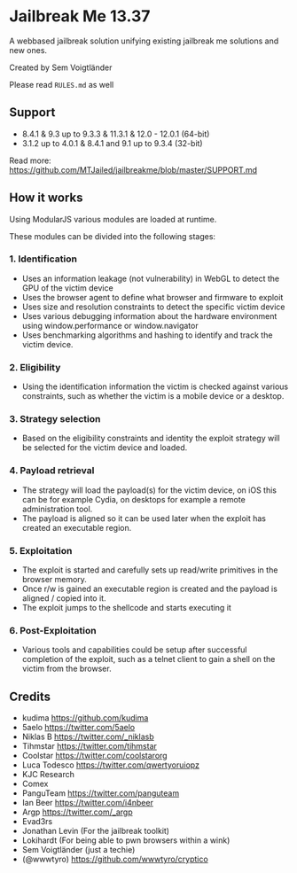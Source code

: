 # Jailbreak Me 13.37
A webbased jailbreak solution unifying existing jailbreak me solutions and new ones.

Created by Sem Voigtländer

Please read ```RULES.md``` as well

## Support

- 8.4.1 & 9.3 up to 9.3.3 & 11.3.1 & 12.0 - 12.0.1 (64-bit)
- 3.1.2 up to 4.0.1 & 8.4.1 and 9.1 up to 9.3.4 (32-bit)

Read more: https://github.com/MTJailed/jailbreakme/blob/master/SUPPORT.md

## How it works
Using ModularJS various modules are loaded at runtime.

These modules can be divided into the following stages:

### 1. Identification
- Uses an information leakage (not vulnerability) in WebGL to detect the GPU of the victim device
- Uses the browser agent to define what browser and firmware to exploit
- Uses size and resolution constraints to detect the specific victim device
- Uses various debugging information about the hardware environment using window.performance or window.navigator
- Uses benchmarking algorithms and hashing to identify and track the victim device.

### 2. Eligibility
- Using the identification information the victim is checked against various constraints, such as whether the victim is a mobile device or a desktop.

### 3. Strategy selection
- Based on the eligibility constraints and identity the exploit strategy will be selected for the victim device and loaded.

### 4. Payload retrieval
- The strategy will load the payload(s) for the victim device, on iOS this can be for example Cydia, on desktops for example a remote administration tool.
- The payload is aligned so it can be used later when the exploit has created an executable region.

### 5. Exploitation
- The exploit is started and carefully sets up read/write primitives in the browser memory.
- Once r/w is gained an executable region is created and the payload is aligned / copied into it.
- The exploit jumps to the shellcode and starts executing it

### 6. Post-Exploitation
- Various tools and capabilities could be setup after successful completion of the exploit, such as a telnet client to gain a shell on the victim from the browser.

## Credits
- kudima https://github.com/kudima
- 5aelo https://twitter.com/5aelo
- Niklas B https://twitter.com/_niklasb
- Tihmstar https://twitter.com/tihmstar
- Coolstar https://twitter.com/coolstarorg
- Luca Todesco https://twitter.com/qwertyoruiopz
- KJC Research 
- Comex 
- PanguTeam https://twitter.com/panguteam
- Ian Beer https://twitter.com/i4nbeer
- Argp https://twitter.com/_argp
- Evad3rs 
- Jonathan Levin (For the jailbreak toolkit)
- Lokihardt (For being able to pwn browsers within a wink)
- Sem Voigtländer (just a techie)
- (@wwwtyro) https://github.com/wwwtyro/cryptico
